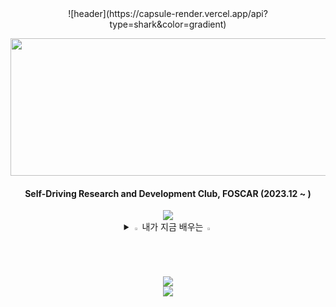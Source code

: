 

<div align="center">   
![header](https://capsule-render.vercel.app/api?type=shark&color=gradient)
</div>
<p align="center">
  <img src="https://github.com/jeongahn/jeongahn/assets/54920329/7127f384-c77b-47a6-aaa9-5de4d4d7e983" width="650" height="220">
</p>

<div align="center">   
  <h4>Self-Driving Research and Development Club, FOSCAR (2023.12 ~ )</h4>
</div>

<div align="center">
  <img src="https://capsule-render.vercel.app/api?type=waving&color=gradient&height=200&section=header" />
</div>
<details align="center">
  <summary>
    <img src="https://raw.githubusercontent.com/Tarikul-Islam-Anik/Animated-Fluent-Emojis/master/Emojis/Hand%20gestures/Eyes.png" alt="Eyes" width="2%" /> 내가 지금 배우는 
    <img src="https://raw.githubusercontent.com/Tarikul-Islam-Anik/Animated-Fluent-Emojis/master/Emojis/Hand%20gestures/Eyes.png" alt="Eyes" width="2%" />
  </summary>
  <br>
  <img src="https://img.shields.io/badge/C++-00599C?style=for-the-badge&logo=cplusplus&logoColor=white"/> &nbsp;
  <img src="https://img.shields.io/badge/Java-007396?style=for-the-badge&logo=Java&logoColor=white"/> &nbsp;
  <img src="https://img.shields.io/badge/Python-3766AB?style=for-the-badge&logo=Python&logoColor=white"/> &nbsp;
</details>
<div align="center">
  <a href="s">
    <img src="https://github-readme-stats.vercel.app/api/top-langs/?username=suyamg&exclude_repo=dkssud8150.github.io&layout=compact&theme=tokyonight" />
  </a>
</div>

<div align="center">
  <img src="https://capsule-render.vercel.app/api?type=waving&color=gradient&height=120&animation=fadeIn&section=footer&text=🚗🚘🚛&fontAlign=70" />
</div>
